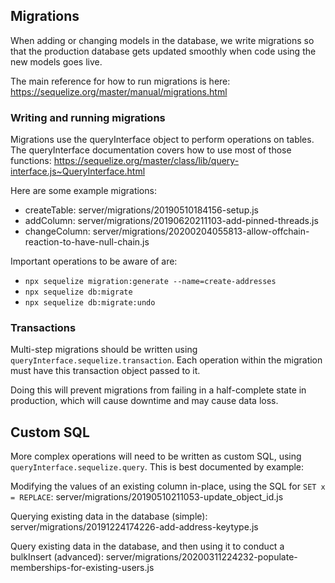 ## Migrations

When adding or changing models in the database, we write migrations so
that the production database gets updated smoothly when code using
the new models goes live.

The main reference for how to run migrations is here:
https://sequelize.org/master/manual/migrations.html

### Writing and running migrations

Migrations use the queryInterface object to perform operations on tables. The
queryInterface documentation covers how to use most of those functions:
https://sequelize.org/master/class/lib/query-interface.js~QueryInterface.html

Here are some example migrations:

- createTable: server/migrations/20190510184156-setup.js
- addColumn: server/migrations/20190620211103-add-pinned-threads.js
- changeColumn: server/migrations/20200204055813-allow-offchain-reaction-to-have-null-chain.js

Important operations to be aware of are:

- `npx sequelize migration:generate --name=create-addresses`
- `npx sequelize db:migrate`
- `npx sequelize db:migrate:undo`

### Transactions

Multi-step migrations should be written using `queryInterface.sequelize.transaction`.
Each operation within the migration must have this transaction object passed to it.

Doing this will prevent migrations from failing in a half-complete state in production,
which will cause downtime and may cause data loss.

## Custom SQL

More complex operations will need to be written as custom SQL, using
`queryInterface.sequelize.query`. This is best documented by example:

Modifying the values of an existing column in-place, using the SQL for `SET x = REPLACE`:
server/migrations/20190510211053-update_object_id.js

Querying existing data in the database (simple):
server/migrations/20191224174226-add-address-keytype.js

Query existing data in the database, and then using it to conduct a bulkInsert (advanced):
server/migrations/20200311224232-populate-memberships-for-existing-users.js